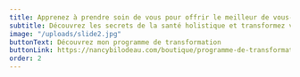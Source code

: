 ```yaml
---
title: Apprenez à prendre soin de vous pour offrir le meilleur de vous-même
subtitle: Découvrez les secrets de la santé holistique et transformez votre vie!
image: "/uploads/slide2.jpg"
buttonText: Découvrez mon programme de transformation
buttonLink: https://nancybilodeau.com/boutique/programme-de-transformation
order: 2
---
```

